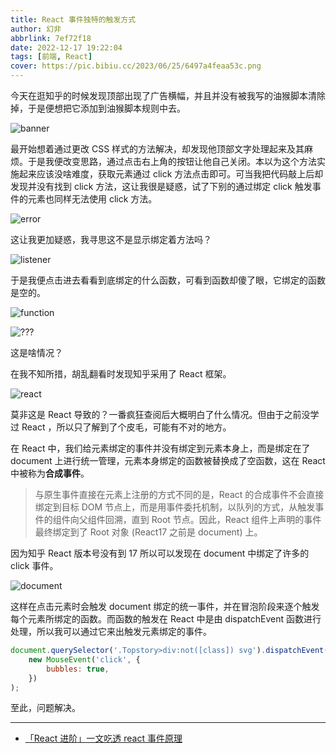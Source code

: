 ```yaml
---
title: React 事件独特的触发方式
author: 幻非
abbrlink: 7ef72f18
date: 2022-12-17 19:22:04
tags: [前端, React]
cover: https://pic.bibiu.cc/2023/06/25/6497a4feaa53c.png
---
```


今天在逛知乎的时候发现顶部出现了广告横幅，并且并没有被我写的油猴脚本清除掉，于是便想把它添加到油猴脚本规则中去。

![banner](https://img11.360buyimg.com/ddimg/jfs/t1/120039/23/29311/85906/639da806E4ae9f876/68899361bbc772dd.png)

最开始想着通过更改 CSS 样式的方法解决，却发现他顶部文字处理起来及其麻烦。于是我便改变思路，通过点击右上角的按钮让他自己关闭。本以为这个方法实施起来应该没啥难度，获取元素通过 click 方法点击即可。可当我把代码敲上后却发现并没有找到 click 方法，这让我很是疑惑，试了下别的通过绑定 click 触发事件的元素也同样无法使用 click 方法。

![error](https://img12.360buyimg.com/ddimg/jfs/t1/197226/4/30996/6401/639da8aeE6d2d5899/a71dc581b75d1ff8.png)

这让我更加疑惑，我寻思这不是显示绑定着方法吗？

![listener](https://img10.360buyimg.com/ddimg/jfs/t1/137709/11/31530/14479/639da9c9E0990dd54/136c7486c4c9ee06.png)

于是我便点击进去看看到底绑定的什么函数，可看到函数却傻了眼，它绑定的函数是空的。

![function](https://img13.360buyimg.com/ddimg/jfs/t1/137420/1/30467/14231/639daa58E7ecc927f/952719d611b04227.png)

![???](https://img14.360buyimg.com/ddimg/jfs/t1/209448/27/29124/12344/639de2b6E60cd7c2b/c44ebe18cff64468.jpg)

这是啥情况？

在我不知所措，胡乱翻看时发现知乎采用了 React 框架。

![react](https://img11.360buyimg.com/ddimg/jfs/t1/199103/11/28652/38088/639dabd6E0b9d38bf/54af37416e77559f.png)

莫非这是 React 导致的？一番疯狂查阅后大概明白了什么情况。但由于之前没学过 React ，所以只了解到了个皮毛，可能有不对的地方。

在 React 中，我们给元素绑定的事件并没有绑定到元素本身上，而是绑定在了 document 上进行统一管理，元素本身绑定的函数被替换成了空函数，这在 React 中被称为**合成事件**。

> 与原生事件直接在元素上注册的方式不同的是，React 的合成事件不会直接绑定到目标 DOM 节点上，而是用事件委托机制，以队列的方式，从触发事件的组件向父组件回溯，直到 Root 节点。因此，React 组件上声明的事件最终绑定到了 Root 对象 (React17 之前是 document) 上。

因为知乎 React 版本号没有到 17 所以可以发现在 document 中绑定了许多的 click 事件。

![document](https://img14.360buyimg.com/ddimg/jfs/t1/205774/20/29353/11544/639db56bE1bb8663e/aa8627f2454c16c7.png)

这样在点击元素时会触发 document 绑定的统一事件，并在冒泡阶段来逐个触发每个元素所绑定的函数。而函数的触发在 React 中是由 dispatchEvent 函数进行处理，所以我可以通过它来出触发元素绑定的事件。

```javascript
document.querySelector('.Topstory>div:not([class]) svg').dispatchEvent(
    new MouseEvent('click', {
        bubbles: true,
    })
);
```

至此，问题解决。

---

-   [「React 进阶」一文吃透 react 事件原理](https://www.51cto.com/article/659948.html)
